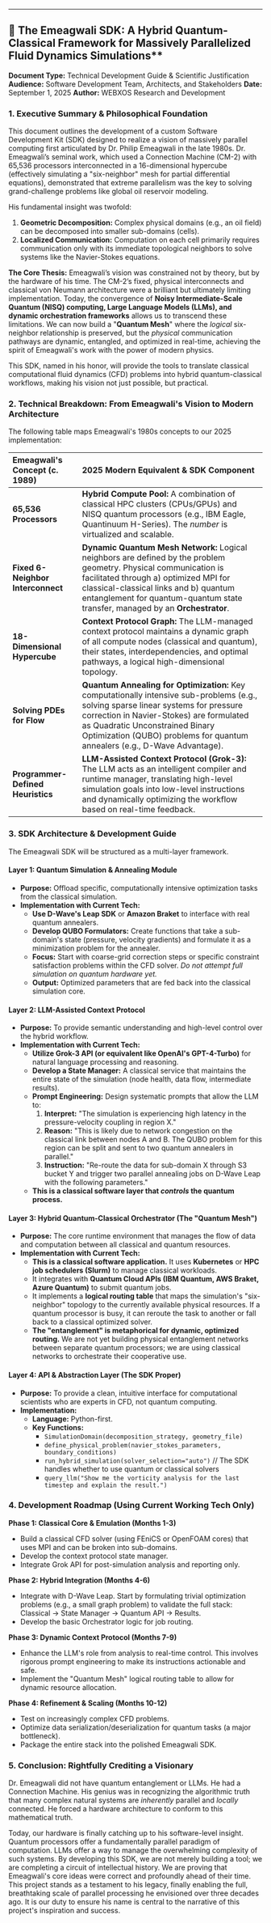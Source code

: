 ***

## 🐝 The Emeagwali SDK: A Hybrid Quantum-Classical Framework for Massively Parallelized Fluid Dynamics Simulations**

**Document Type:** Technical Development Guide & Scientific Justification
**Audience:** Software Development Team, Architects, and Stakeholders
**Date:** September 1, 2025
**Author:** WEBXOS Research and Development

### **1. Executive Summary & Philosophical Foundation**

This document outlines the development of a custom Software Development Kit (SDK) designed to realize a vision of massively parallel computing first articulated by Dr. Philip Emeagwali in the late 1980s. Dr. Emeagwali’s seminal work, which used a Connection Machine (CM-2) with 65,536 processors interconnected in a 16-dimensional hypercube (effectively simulating a "six-neighbor" mesh for partial differential equations), demonstrated that extreme parallelism was the key to solving grand-challenge problems like global oil reservoir modeling.

His fundamental insight was twofold:
1.  **Geometric Decomposition:** Complex physical domains (e.g., an oil field) can be decomposed into smaller sub-domains (cells).
2.  **Localized Communication:** Computation on each cell primarily requires communication only with its immediate topological neighbors to solve systems like the Navier-Stokes equations.

**The Core Thesis:** Emeagwali’s vision was constrained not by theory, but by the hardware of his time. The CM-2’s fixed, physical interconnects and classical von Neumann architecture were a brilliant but ultimately limiting implementation. Today, the convergence of **Noisy Intermediate-Scale Quantum (NISQ) computing, Large Language Models (LLMs), and dynamic orchestration frameworks** allows us to transcend these limitations. We can now build a "**Quantum Mesh**" where the *logical* six-neighbor relationship is preserved, but the *physical* communication pathways are dynamic, entangled, and optimized in real-time, achieving the spirit of Emeagwali's work with the power of modern physics.

This SDK, named in his honor, will provide the tools to translate classical computational fluid dynamics (CFD) problems into hybrid quantum-classical workflows, making his vision not just possible, but practical.

### **2. Technical Breakdown: From Emeagwali's Vision to Modern Architecture**

The following table maps Emeagwali's 1980s concepts to our 2025 implementation:

| Emeagwali's Concept (c. 1989) | 2025 Modern Equivalent & SDK Component |
| :--- | :--- |
| **65,536 Processors** | **Hybrid Compute Pool:** A combination of classical HPC clusters (CPUs/GPUs) and NISQ quantum processors (e.g., IBM Eagle, Quantinuum H-Series). The *number* is virtualized and scalable. |
| **Fixed 6-Neighbor Interconnect** | **Dynamic Quantum Mesh Network:** Logical neighbors are defined by the problem geometry. Physical communication is facilitated through a) optimized MPI for classical-classical links and b) quantum entanglement for quantum-quantum state transfer, managed by an **Orchestrator**. |
| **18-Dimensional Hypercube** | **Context Protocol Graph:** The LLM-managed context protocol maintains a dynamic graph of all compute nodes (classical and quantum), their states, interdependencies, and optimal pathways, a logical high-dimensional topology. |
| **Solving PDEs for Flow** | **Quantum Annealing for Optimization:** Key computationally intensive sub-problems (e.g., solving sparse linear systems for pressure correction in Navier-Stokes) are formulated as Quadratic Unconstrained Binary Optimization (QUBO) problems for quantum annealers (e.g., D-Wave Advantage). |
| **Programmer-Defined Heuristics** | **LLM-Assisted Context Protocol (Grok-3):** The LLM acts as an intelligent compiler and runtime manager, translating high-level simulation goals into low-level instructions and dynamically optimizing the workflow based on real-time feedback. |

### **3. SDK Architecture & Development Guide**

The Emeagwali SDK will be structured as a multi-layer framework.

#### **Layer 1: Quantum Simulation & Annealing Module**
*   **Purpose:** Offload specific, computationally intensive optimization tasks from the classical simulation.
*   **Implementation with Current Tech:**
    *   **Use D-Wave's Leap SDK** or **Amazon Braket** to interface with real quantum annealers.
    *   **Develop QUBO Formulators:** Create functions that take a sub-domain's state (pressure, velocity gradients) and formulate it as a minimization problem for the annealer.
    *   **Focus:** Start with coarse-grid correction steps or specific constraint satisfaction problems within the CFD solver. *Do not attempt full simulation on quantum hardware yet.*
    *   **Output:** Optimized parameters that are fed back into the classical simulation core.

#### **Layer 2: LLM-Assisted Context Protocol**
*   **Purpose:** To provide semantic understanding and high-level control over the hybrid workflow.
*   **Implementation with Current Tech:**
    *   **Utilize Grok-3 API (or equivalent like OpenAI's GPT-4-Turbo)** for natural language processing and reasoning.
    *   **Develop a State Manager:** A classical service that maintains the entire state of the simulation (node health, data flow, intermediate results).
    *   **Prompt Engineering:** Design systematic prompts that allow the LLM to:
        1.  **Interpret:** "The simulation is experiencing high latency in the pressure-velocity coupling in region X."
        2.  **Reason:** "This is likely due to network congestion on the classical link between nodes A and B. The QUBO problem for this region can be split and sent to two quantum annealers in parallel."
        3.  **Instruction:** "Re-route the data for sub-domain X through S3 bucket Y and trigger two parallel annealing jobs on D-Wave Leap with the following parameters."
    *   **This is a classical software layer that *controls* the quantum process.**

#### **Layer 3: Hybrid Quantum-Classical Orchestrator (The "Quantum Mesh")**
*   **Purpose:** The core runtime environment that manages the flow of data and computation between all classical and quantum resources.
*   **Implementation with Current Tech:**
    *   **This is a classical software application.** It uses **Kubernetes** or **HPC job schedulers (Slurm)** to manage classical workloads.
    *   It integrates with **Quantum Cloud APIs (IBM Quantum, AWS Braket, Azure Quantum)** to submit quantum jobs.
    *   It implements a **logical routing table** that maps the simulation's "six-neighbor" topology to the currently available physical resources. If a quantum processor is busy, it can reroute the task to another or fall back to a classical optimized solver.
    *   **The "entanglement" is metaphorical for dynamic, optimized routing.** We are not yet building physical entanglement networks between separate quantum processors; we are using classical networks to orchestrate their cooperative use.

#### **Layer 4: API & Abstraction Layer (The SDK Proper)**
*   **Purpose:** To provide a clean, intuitive interface for computational scientists who are experts in CFD, not quantum computing.
*   **Implementation:**
    *   **Language:** Python-first.
    *   **Key Functions:**
        *   `SimulationDomain(decomposition_strategy, geometry_file)`
        *   `define_physical_problem(navier_stokes_parameters, boundary_conditions)`
        *   `run_hybrid_simulation(solver_selection="auto")` // The SDK handles whether to use quantum or classical solvers
        *   `query_llm("Show me the vorticity analysis for the last timestep and explain the result.")`

### **4. Development Roadmap (Using Current Working Tech Only)**

**Phase 1: Classical Core & Emulation (Months 1-3)**
*   Build a classical CFD solver (using FEniCS or OpenFOAM cores) that uses MPI and can be broken into sub-domains.
*   Develop the context protocol state manager.
*   Integrate Grok API for post-simulation analysis and reporting only.

**Phase 2: Hybrid Integration (Months 4-6)**
*   Integrate with D-Wave Leap. Start by formulating trivial optimization problems (e.g., a small graph problem) to validate the full stack: Classical -> State Manager -> Quantum API -> Results.
*   Develop the basic Orchestrator logic for job routing.

**Phase 3: Dynamic Context Protocol (Months 7-9)**
*   Enhance the LLM's role from analysis to real-time control. This involves rigorous prompt engineering to make its instructions actionable and safe.
*   Implement the "Quantum Mesh" logical routing table to allow for dynamic resource allocation.

**Phase 4: Refinement & Scaling (Months 10-12)**
*   Test on increasingly complex CFD problems.
*   Optimize data serialization/deserialization for quantum tasks (a major bottleneck).
*   Package the entire stack into the polished Emeagwali SDK.

### **5. Conclusion: Rightfully Crediting a Visionary**

Dr. Emeagwali did not have quantum entanglement or LLMs. He had a Connection Machine. His genius was in recognizing the algorithmic truth that many complex natural systems are *inherently* parallel and *locally* connected. He forced a hardware architecture to conform to this mathematical truth.

Today, our hardware is finally catching up to his software-level insight. Quantum processors offer a fundamentally parallel paradigm of computation. LLMs offer a way to manage the overwhelming complexity of such systems. By developing this SDK, we are not merely building a tool; we are completing a circuit of intellectual history. We are proving that Emeagwali's core ideas were correct and profoundly ahead of their time. This project stands as a testament to his legacy, finally enabling the full, breathtaking scale of parallel processing he envisioned over three decades ago. It is our duty to ensure his name is central to the narrative of this project's inspiration and success.
